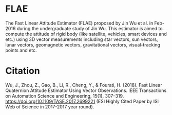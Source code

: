 # FLAE
The Fast Linear Attitude Estimator (FLAE) proposed by Jin Wu et al. in Feb-2016 during the undergraduate study of Jin Wu. This estimator is aimed to compute the attitude of rigid body (like satellite, vehicles, smart devices and etc.) using 3D vector measurements including star vectors, sun vectors, lunar vectors, geomagnetic vectors, gravitational vectors, visual-tracking points and etc.

# Citation
Wu, J., Zhou, Z., Gao, B., Li, R., Cheng, Y., & Fourati, H. (2018). Fast Linear Quaternion Attitude Estimator Using Vector Observations. IEEE Transactions on Automation Science and Engineering, 15(1), 307–319. https://doi.org/10.1109/TASE.2017.2699221 (ESI Highly Cited Paper by ISI Web of Science in 2017-2017 year round).
